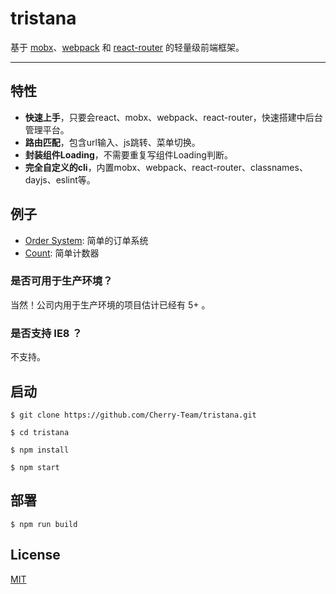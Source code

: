 # tristana

基于 [mobx](https://github.com/mobxjs/mobx)、[webpack](https://github.com/webpack/webpack) 和 [react-router](https://github.com/ReactTraining/react-router) 的轻量级前端框架。

---

## 特性
* **快速上手**，只要会react、mobx、webpack、react-router，快速搭建中后台管理平台。
* **路由匹配**，包含url输入、js跳转、菜单切换。
* **封装组件Loading**，不需要重复写组件Loading判断。
* **完全自定义的cli**，内置mobx、webpack、react-router、classnames、dayjs、eslint等。

## 例子
* [Order System](https://order.downfuture.com/): 简单的订单系统
* [Count](https://order.downfuture.com/#/counter): 简单计数器

### 是否可用于生产环境？
当然！公司内用于生产环境的项目估计已经有 5+ 。

### 是否支持 IE8 ？
不支持。

## 启动
```
$ git clone https://github.com/Cherry-Team/tristana.git

$ cd tristana

$ npm install

$ npm start
```

## 部署
```
$ npm run build
```

## License

[MIT](https://tldrlegal.com/license/mit-license)
